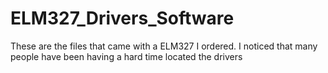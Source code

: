 # ELM327_Drivers_Software
These are the files that came with a ELM327 I ordered. I noticed that many people have been having a hard time located the drivers
